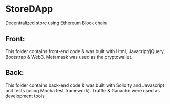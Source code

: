 # StoreDApp
Decentralized store using Ethereum Block chain

## Front: 
  This folder contains front-end code & was built with Html, Javacript/jQuery, Bootstrap & Web3.
  Metamask was used as the cryptowallet.
## Back: 
  This folder contains back-end code & was built with Solidity and Javascript unit tests (using Mocha test framework). 
  Truffle & Ganache were used as development tools
